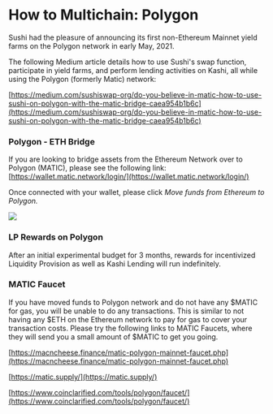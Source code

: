 # How to Multichain: Polygon

Sushi had the pleasure of announcing its first non-Ethereum Mainnet yield farms on the Polygon network in early May, 2021.

The following Medium article details how to use Sushi's swap function, participate in yield farms, and perform lending activities on Kashi, all while using the Polygon (formerly Matic) network:

[https://medium.com/sushiswap-org/do-you-believe-in-matic-how-to-use-sushi-on-polygon-with-the-matic-bridge-caea954b1b6c](https://medium.com/sushiswap-org/do-you-believe-in-matic-how-to-use-sushi-on-polygon-with-the-matic-bridge-caea954b1b6c)

### Polygon - ETH Bridge

If you are looking to bridge assets from the Ethereum Network over to Polygon (MATIC), please see the following link:
[https://wallet.matic.network/login/](https://wallet.matic.network/login/)

Once connected with your wallet, please click _Move funds from Ethereum to Polygon._

![](/img/tutimg/htmp/htmp1.png)

### LP Rewards on Polygon

After an initial experimental budget for 3 months, rewards for incentivized Liquidity Provision as well as Kashi Lending will run indefinitely.

### MATIC Faucet

If you have moved funds to Polygon network and do not have any $MATIC for gas, you will be unable to do any transactions. This is similar to not having any $ETH on the Ethereum network to pay for gas to cover your transaction costs. Please try the following links to MATIC Faucets, where they will send you a small amount of $MATIC to get you going.

[https://macncheese.finance/matic-polygon-mainnet-faucet.php](https://macncheese.finance/matic-polygon-mainnet-faucet.php)

[https://matic.supply/](https://matic.supply/)

[https://www.coinclarified.com/tools/polygon/faucet/](https://www.coinclarified.com/tools/polygon/faucet/)
